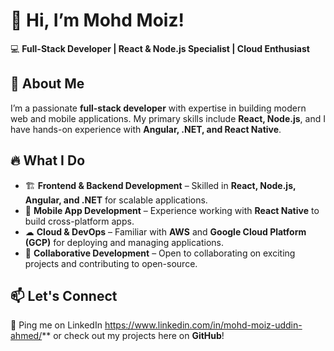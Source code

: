 # 👋 Hi, I’m Mohd Moiz!  
💻 **Full-Stack Developer | React & Node.js Specialist | Cloud Enthusiast**  

## 🚀 About Me  
I’m a passionate **full-stack developer** with expertise in building modern web and mobile applications. My primary skills include **React, Node.js**, and I have hands-on experience with **Angular, .NET, and React Native**.  

## 🔥 What I Do  
- 🏗 **Frontend & Backend Development** – Skilled in **React, Node.js, Angular, and .NET** for scalable applications.  
- 📱 **Mobile App Development** – Experience working with **React Native** to build cross-platform apps.  
- ☁ **Cloud & DevOps** – Familiar with **AWS** and **Google Cloud Platform (GCP)** for deploying and managing applications.  
- 🤝 **Collaborative Development** – Open to collaborating on exciting projects and contributing to open-source.  

## 📫 Let's Connect  
📍 Ping me on LinkedIn https://www.linkedin.com/in/mohd-moiz-uddin-ahmed/** or check out my projects here on **GitHub**!  


<!---
MohdMoiz021/MohdMoiz021 is a ✨ special ✨ repository because its `README.md` (this file) appears on your GitHub profile.
You can click the Preview link to take a look at your changes.
--->

